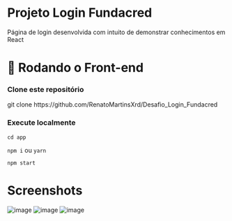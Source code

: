 # Projeto Login Fundacred

Página de login desenvolvida com intuito de demonstrar conhecimentos em React

# 🎲 Rodando o Front-end

### Clone este repositório

<p>git clone https://github.com/RenatoMartinsXrd/Desafio_Login_Fundacred<p/>

### Execute localmente
```cd app```

```npm i``` ou ```yarn```

```npm start```


# Screenshots
![image](https://user-images.githubusercontent.com/70973620/182521766-43a7345d-348b-4243-9656-05ae6516da65.png)
![image](https://user-images.githubusercontent.com/70973620/182521822-bcefed4d-b405-44af-9365-d1b168f1a589.png)
![image](https://user-images.githubusercontent.com/70973620/182522125-214527eb-2a16-4c2b-948d-9e75efea9187.png)
